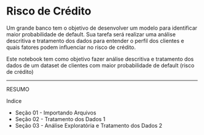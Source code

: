 # Risco de Crédito
Um grande banco tem o objetivo de desenvolver um modelo para identificar maior probabilidade de default. Sua tarefa será realizar uma análise descritiva e tratamento dos dados para entender o perfil dos clientes e quais fatores podem influenciar no risco de crédito.

Este notebook tem como objetivo fazer análise descritiva e tratamento dos dados de um dataset de clientes com maior probabilidade de default (risco de crédito)

---

RESUMO

Indice
* Seção 01 - Importando Arquivos
* Seção 02 - Tratamento dos Dados 1
* Seção 03 - Análise Exploratória e Tratamento dos Dados 2
